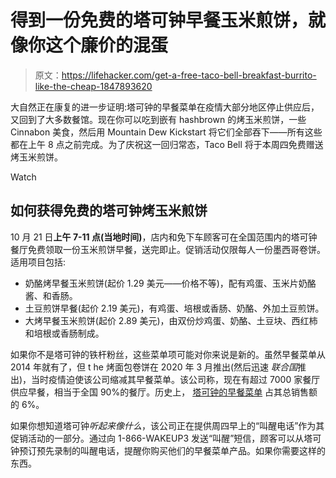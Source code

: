 # 得到一份免费的塔可钟早餐玉米煎饼，就像你这个廉价的混蛋

> 原文：<https://lifehacker.com/get-a-free-taco-bell-breakfast-burrito-like-the-cheap-1847893620>

大自然正在康复的进一步证明:塔可钟的早餐菜单在疫情大部分地区停止供应后，又回到了大多数餐馆。现在你可以吃到嵌有 hashbrown 的烤玉米煎饼，一些 Cinnabon 美食，然后用 Mountain Dew Kickstart 将它们全部吞下——所有这些都在上午 8 点之前完成。为了庆祝这一回归常态，Taco Bell 将于本周四免费赠送烤玉米煎饼。

Watch

## **如何获得免费的塔可钟烤玉米煎饼**

10 月 21 日**上午 7-11 点(当地时间)**，店内和免下车顾客可在全国范围内的塔可钟餐厅免费领取一份玉米煎饼早餐，送完即止。促销活动仅限每人一份墨西哥卷饼。适用项目包括:

*   奶酪烤早餐玉米煎饼(起价 1.29 美元——价格不等)，配有鸡蛋、玉米片奶酪酱、和香肠。
*   土豆煎饼早餐(起价 2.19 美元)，有鸡蛋、培根或香肠、奶酪、外加土豆煎饼。
*   大烤早餐玉米煎饼(起价 2.89 美元)，由双份炒鸡蛋、奶酪、土豆块、西红柿和培根或香肠制成。

如果你不是塔可钟的铁杆粉丝，这些菜单项可能对你来说是新的。虽然早餐菜单从 2014 年就有了，但 t he 烤面包卷饼在 2020 年 3 月推出(然后迅速 *联合国*推出)，当时疫情迫使该公司缩减其早餐菜单。该公司称，现在有超过 7000 家餐厅供应早餐，相当于全国 90%的餐厅。历史上， [塔可钟的早餐菜单](https://www.tacobell.com/food/breakfast) 占其总销售额的 6%。

如果你想知道塔可钟*听起来像什么*，该公司正在提供周四早上的“叫醒电话”作为其促销活动的一部分。通过向 1-866-WAKEUP3 发送“叫醒”短信，顾客可以从塔可钟预订预先录制的叫醒电话，提醒你购买他们的早餐菜单产品。如果你需要这样的东西。